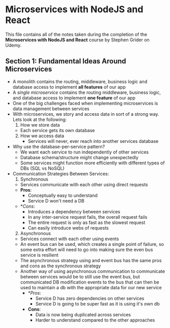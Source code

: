 # Microservices with NodeJS and React

This file contains all of the notes taken during the completion of the **Microservices with NodeJS and React** course by Stephen Grider on Udemy.

## Section 1: Fundamental Ideas Around Microservices
* A monolith contains the routing, middleware, business logic and database access to implement **all features** of our app
* A *single microservice* contains the routing middleware, business logic, and database access to implement **one feature** of our app
* One of the big challenges faced when implementing microservices is data management between services
* With microservices, we story and access data in sort of a strong way. Lets look at the following:
  1. How we store data
    * Each service gets its own database
  2. How we access data
     * Services will never, ever reach into another services database
* Why use the database-per-service pattern?
  * We want each service to run independently of other services
  * Database schema/structure might change unexpectedly
  * Some services might function more efficiently with different types of DBs (SQL vs NoSQL)
* Communication Strategies Between Services:
  1. Synchronous
    * Services communicate with each other using direct requests
    * **Pros**:
      * Conceptually easy to understand
      * Service D won't need a DB
    * **Cons*:
      * Introduces a dependency between services
      * In any inter-service request fails, the overall request fails
      * The entire request is only as fast as the slowest request
      * Can easily introduce webs of requests
  2. Asynchronous
    * Services connect with each other using events
    * An event bus can be used, which creates a single point of failure, so some extra effort will need to go into making sure the even bus service is resilient
    * The asynchronous strategy using and event bus has the same pros and cons as the synchronous strategy
    * Another way of using asynchronous communication to communicate between services would be to still use the event bus, but communicated DB modification events to the bus that can then be used to maintain a db with the appropriate data for our new service
      * **Pros*:
        * Service D has zero dependencies on other services
        * Service D is going to be super fast as it is using it's own db
      * **Cons**:
        * Data is now being duplicated across services
        * Harder to understand compared to the other approaches